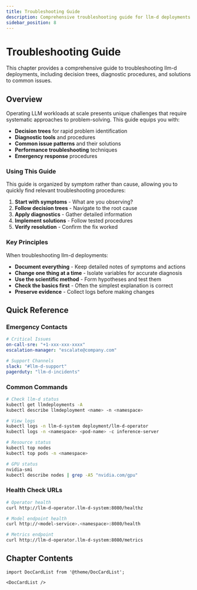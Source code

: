 ```yaml
---
title: Troubleshooting Guide
description: Comprehensive troubleshooting guide for llm-d deployments
sidebar_position: 8
---
```


# Troubleshooting Guide

This chapter provides a comprehensive guide to troubleshooting llm-d deployments, including decision trees, diagnostic procedures, and solutions to common issues.

## Overview

Operating LLM workloads at scale presents unique challenges that require systematic approaches to problem-solving. This guide equips you with:

- **Decision trees** for rapid problem identification
- **Diagnostic tools** and procedures
- **Common issue patterns** and their solutions
- **Performance troubleshooting** techniques
- **Emergency response** procedures

### Using This Guide

This guide is organized by symptom rather than cause, allowing you to quickly find relevant troubleshooting procedures:

1. **Start with symptoms** - What are you observing?
2. **Follow decision trees** - Navigate to the root cause
3. **Apply diagnostics** - Gather detailed information
4. **Implement solutions** - Follow tested procedures
5. **Verify resolution** - Confirm the fix worked

### Key Principles

When troubleshooting llm-d deployments:

- **Document everything** - Keep detailed notes of symptoms and actions
- **Change one thing at a time** - Isolate variables for accurate diagnosis
- **Use the scientific method** - Form hypotheses and test them
- **Check the basics first** - Often the simplest explanation is correct
- **Preserve evidence** - Collect logs before making changes

## Quick Reference

### Emergency Contacts

```yaml
# Critical Issues
on-call-sre: "+1-xxx-xxx-xxxx"
escalation-manager: "escalate@company.com"

# Support Channels
slack: "#llm-d-support"
pagerduty: "llm-d-incidents"
```

### Common Commands

```bash
# Check llm-d status
kubectl get llmdeployments -A
kubectl describe llmdeployment <name> -n <namespace>

# View logs
kubectl logs -n llm-d-system deployment/llm-d-operator
kubectl logs -n <namespace> <pod-name> -c inference-server

# Resource status
kubectl top nodes
kubectl top pods -n <namespace>

# GPU status
nvidia-smi
kubectl describe nodes | grep -A5 "nvidia.com/gpu"
```

### Health Check URLs

```bash
# Operator health
curl http://llm-d-operator.llm-d-system:8080/healthz

# Model endpoint health
curl http://<model-service>.<namespace>:8080/health

# Metrics endpoint
curl http://llm-d-operator.llm-d-system:8080/metrics
```

## Chapter Contents

```mdx-code-block
import DocCardList from '@theme/DocCardList';

<DocCardList />
```
